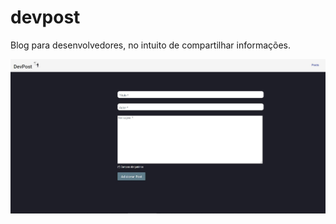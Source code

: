 # devpost
Blog para desenvolvedores, no intuito de compartilhar informações.

<img src=imagens_aplicacao/devpost-adciona.jpg />
